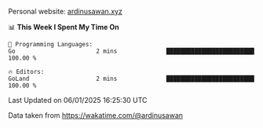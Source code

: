 Personal website: [ardinusawan.xyz](https://ardinusawan.xyz)

<!--START_SECTION:waka-->
📊 **This Week I Spent My Time On** 

```text
💬 Programming Languages: 
Go                       2 mins              █████████████████████████   100.00 % 

🔥 Editors: 
GoLand                   2 mins              █████████████████████████   100.00 % 
```


 Last Updated on 06/01/2025 16:25:30 UTC
<!--END_SECTION:waka-->
Data taken from https://wakatime.com/@ardinusawan
